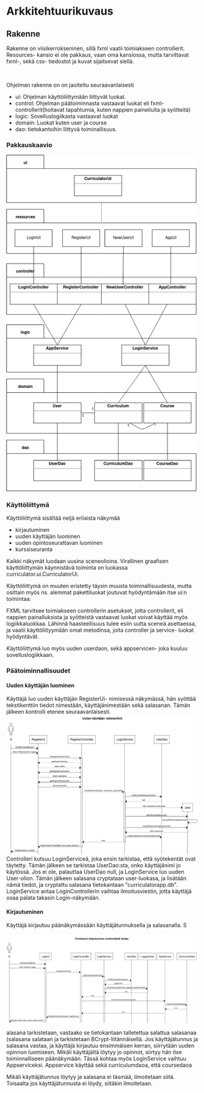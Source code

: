 # Arkkitehtuurikuvaus
## Rakenne


Rakenne on viisikerrokseninen, sillä fxml vaatii toimiakseen controllerit. Resources- kansio ei ole pakkaus, vaan oma kansiossa, mutta tarvittavat fxml-, sekä css- tiedostot ja kuvat sijaitsevat siellä.

<p>&nbsp;</p>

<p> Ohjelman rakenne on on jaoiteltu seuraavanlaisesti</p>

  - ui: Ohjelman käyttöliittymään liittyvät luokat.
  - control: Ohjelman päätoiminnasta vastaavat luokat eli fxml- controllerit(hoitavat tapahtumia, kuten nappien paineiluita ja syötteitä)
  - logic: Sovelluslogiikasta vastaavat luokat
  - domain: Luokat kuten user ja course
  - dao: tietokantoihin liittyvä toiminallisuus.
  
### Pakkauskaavio

<img src ="https://raw.githubusercontent.com/nothros/ot-harjoitustyo/master/CurriculatorApp/dokumentaatio/kuvat/paakaavio.png" width="500"> 

### Käyttöliittymä

Käyttöliittymä sisältää neljä erilaista näkymää

   - kirjautuminen
   - uuden käyttäjän luominen
   - uuden opintoseurattavan luominen
   - kurssiseuranta

Kaikki näkymät luodaan uusina sceneolioina.
Virallinen graafisen käyttöliittymän käynnistävä toiminta on luokassa curriculator.ui.CurriculatorUi.

Käyttöliittymä on muuten eristetty täysin muusta toiminallisuudesta, mutta osittain myös ns. alemmat pakettiluokat joutuvat hyödyntämään itse ui:n toimintaa:

FXML tarvitsee toimiakseen controllerin asetukset, jotta controllerit, eli nappien painalluksista ja syötteistä vastaavat luokat voivat käyttää myös logiikkaluokkaa. Lähinnä haasteellisuus tulee esiin uutta sceneä asettaessa, ja vaatii käyttöliityymään omat metodinsa, joita controller ja service- luokat hyödyntävät.


Käyttöliittymä luo myös uuden userdaon, sekä appservicen- joka kuuluu sovelluslogiikkaan.

### Päätoiminnallisuudet
#### Uuden käyttäjän luominen
Käyttäjä luo uuden käyttäjän RegisterUi- nimisessä näkymässä, hän syöttää tekstikenttiin tiedot nimestään, käyttäjänimestään sekä salasanan. Tämän jälkeen kontrolli etenee seuraavanlaisesti.
<img src ="https://raw.githubusercontent.com/nothros/ot-harjoitustyo/master/CurriculatorApp/dokumentaatio/kuvat/uusikayttajakaavio.png">
Controlleri kutsuu LoginServiceä, joka ensin tarkistaa, että syötekentät ovat täytetty. Tämän jälkeen se tarkistaa UserDao:sta, onko käyttäjänimi jo käytössä. Jos ei ole, palauttaa UserDao null, ja LoginService luo uuden User-olion. Tämän jälkeen salasana cryptataan user-luokasa, ja lisätään nämä tiedot, ja cryptattu salasana tietokantaan "curriculatorapp.db". LoginService antaa LoginControllerin vaihtaa ilmoitusviestin, jotta käyttäjä osaa palata takasin Login-näkymään.

#### Kirjautuminen
Käyttäjä kirjautuu päänäkymässään käyttäjätunnuksella ja salasanalla. S

<img src ="https://raw.githubusercontent.com/nothros/ot-harjoitustyo/master/CurriculatorApp/dokumentaatio/kuvat/kirjautuminen.png" width="1000">





alasana tarkistetaan, vastaako se tietokantaan talletettua salattua salasanaa (salasana salataan ja tarkistetaan BCrypt-liitännäisellä. Jos käyttäjätunnus ja salasana vastaa, ja käyttäjä kirjautuu ensimmäisen kerran, siirrytään uuden opinnon luomiseen. Mikäli käyttäjältä löytyy jo opinnot, siirtyy hän itse toiminnalliseen päänäkymään. Tässä kohtaa myös LoginService vaihtuu Appserviceksi. Appservice käyttää sekä curriculumdaoa, että coursedaoa



Mikäli käyttäjätunnus löytyy ja salasana ei täsmää, ilmoitetaan siitä. Toisaalta jos käyttäjätunnusta ei löydy, siitäkin ilmoitetaan.





